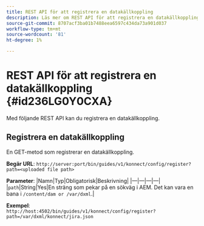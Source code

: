 ```yaml
---
title: REST API för att registrera en datakällkoppling
description: Läs mer om REST API för att registrera en datakällkoppling
source-git-commit: 8707acf3ba01b7488eea6597c434da73a901d037
workflow-type: tm+mt
source-wordcount: '81'
ht-degree: 1%

---
```



# REST API för att registrera en datakällkoppling {#id236LG0Y0CXA}

Med följande REST API kan du registrera en datakällkoppling.

## Registrera en datakällkoppling

En GET-metod som registrerar en datakällkoppling.

**Begär URL**:
`http://server:port/bin/guides/v1/konnect/config/register?path=<uploaded file path>`

**Parameter**: |Namn|Typ|Obligatorisk|Beskrivning| |—|—|—|—| |`path`|String|Yes|En sträng som pekar på en sökväg i AEM. Det kan vara en bana i `/content/dam or /var/dxml`.|

**Exempel**:\
`http://host:4502/bin/guides/v1/konnect/config/register?path=/var/dxml/konnect/jira.json`

